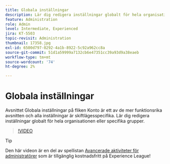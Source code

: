```yaml
---
title: Globala inställningar
description: Lär dig redigera inställningar globalt för hela organisationen eller specifika grupper
feature: Administration
role: Admin
level: Intermediate, Experienced
jira: KT-5503
topic-revisit: Administration
thumbnail: 17358.jpg
exl-id: 6500d797-0292-4a1b-8922-5c92a962cc8a
source-git-commit: 51d1a59999a7132cb6e47351cc39a93d9a38eaeb
workflow-type: tm+mt
source-wordcount: '74'
ht-degree: 2%

---
```


# Globala inställningar

Avsnittet Globala inställningar på fliken Konto är ett av de mer funktionsrika avsnitten och alla inställningar är skiftlägesspecifika. Lär dig redigera inställningar globalt för hela organisationen eller specifika grupper.

>[!VIDEO](https://video.tv.adobe.com/v/3412507?quality=12&learn=on&hidetitle=true)

>[!TIP]
>
>Den här videon är en del av spellistan [Avancerade aktiviteter för administratörer](https://experienceleague.adobe.com/en/playlists/acrobat-sign-perform-advanced-tasks-administrators) som är tillgänglig kostnadsfritt på Experience League!
